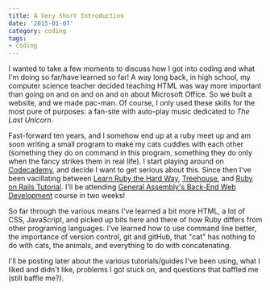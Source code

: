 ```yaml
---
title: A Very Short Introduction
date: '2015-01-07'
category: coding
tags:
- coding
---
```


I wanted to take a few moments to discuss how I got into coding and what I'm doing so far/have learned so far! A way long back, in high school, my computer science teacher decided teaching HTML was way more important than going on and on and on and on about Microsoft Office. So we built a website, and we made pac-man. Of course, I only used these skills for the most pure of purposes: a fan-site with auto-play music dedicated to <em>The Last Unicorn</em>.

Fast-forward ten years, and I somehow end up at a ruby meet up and am soon writing a small program to make my cats cuddles with each other (something they do on command in this program, something they do only when the fancy strikes them in real life). I start playing around on <a href="http://www.codecademy.com/learn">Codecademy</a>, and decide I want to get serious about this. Since then I've been vacillating between <a href="http://learnrubythehardway.org/book/">Learn Ruby the Hard Way</a>, <a href="http://teamtreehouse.com">Treehouse</a>, and <a href="https://www.railstutorial.org/book">Ruby on Rails Tutorial</a>. I'll be attending <a href="https://generalassemb.ly/education/back-end-web-development">General Assembly's Back-End Web Development</a> course in two weeks!

<!--more-->

So far through the various means I've learned a bit more HTML, a lot of CSS, JavaScript, and picked up bits here and there of how Ruby differs from other programing languages. I've learned how to use command line better, the importance of version control, git and gitHub, that "cat" has nothing to do with cats, the animals, and everything to do with concatenating.

I'll be posting later about the various tutorials/guides I've been using, what I liked and didn't like, problems I got stuck on, and questions that baffled me (still baffle me?).
